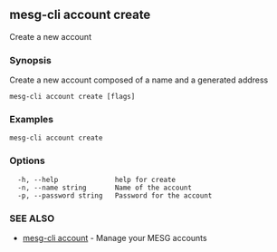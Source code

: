 ## mesg-cli account create

Create a new account

### Synopsis

Create a new account composed of a name and a generated address

```
mesg-cli account create [flags]
```

### Examples

```
mesg-cli account create
```

### Options

```
  -h, --help              help for create
  -n, --name string       Name of the account
  -p, --password string   Password for the account
```

### SEE ALSO

* [mesg-cli account](mesg-cli_account.md)	 - Manage your MESG accounts

